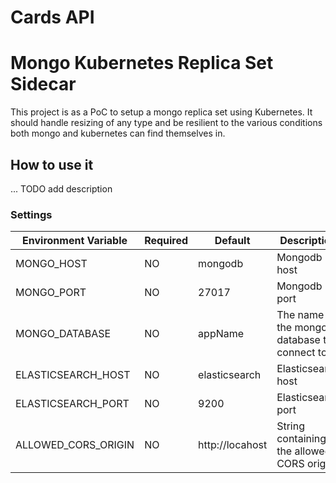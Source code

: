 # Cards API

# Mongo Kubernetes Replica Set Sidecar

This project is as a PoC to setup a mongo replica set using Kubernetes. It should handle resizing of any type and be
resilient to the various conditions both mongo and kubernetes can find themselves in.

## How to use it

... TODO add description

### Settings

| Environment Variable | Required | Default | Description |
| --- | --- | --- | --- |
| MONGO_HOST | NO | mongodb | Mongodb host |
| MONGO_PORT | NO | 27017 | Mongodb port |
| MONGO_DATABASE | NO | appName | The name of the mongodb database to connect to |
| ELASTICSEARCH_HOST | NO | elasticsearch | Elasticsearch host |
| ELASTICSEARCH_PORT | NO | 9200 | Elasticsearch port |
| ALLOWED_CORS_ORIGIN | NO | http://locahost | String containing the allowed CORS origins |
